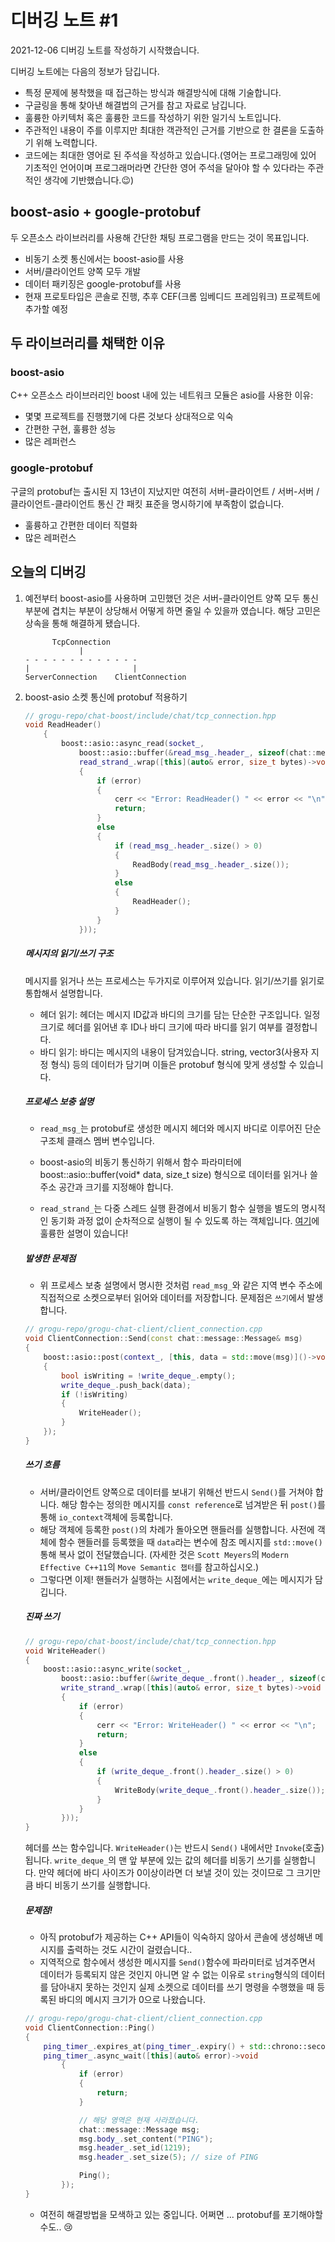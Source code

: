 # 디버깅 노트 #1

2021-12-06 디버깅 노트를 작성하기 시작했습니다.

디버깅 노트에는 다음의 정보가 담깁니다.
- 특정 문제에 봉착했을 때 접근하는 방식과 해결방식에 대해 기술합니다.
- 구글링을 통해 찾아낸 해결법의 근거를 참고 자료로 남깁니다.
- 훌륭한 아키텍처 혹은 훌륭한 코드를 작성하기 위한 일기식 노트입니다.
- 주관적인 내용이 주를 이루지만 최대한 객관적인 근거를 기반으로 한 결론을 도출하기 위해 노력합니다.
- 코드에는 최대한 영어로 된 주석을 작성하고 있습니다.(영어는 프로그래밍에 있어 기초적인 언어이며 프로그래머라면 간단한 영어 주석을 달아야 할 수 있다라는 주관적인 생각에 기반했습니다.😉)

## boost-asio + google-protobuf
두 오픈소스 라이브러리를 사용해 간단한 채팅 프로그램을 만드는 것이 목표입니다.

- 비동기 소켓 통신에서는 boost-asio를 사용
- 서버/클라이언트 양쪽 모두 개발
- 데이터 패키징은 google-protobuf를 사용
- 현재 프로토타입은 콘솔로 진행, 추후 CEF(크롬 임베디드 프레임워크) 프로젝트에 추가할 예정

## 두 라이브러리를 채택한 이유
### boost-asio
C++ 오픈소스 라이브러리인 boost 내에 있는 네트워크 모듈은 asio를 사용한 이유:
- 몇몇 프로젝트를 진행했기에 다른 것보다 상대적으로 익숙
- 간편한 구현, 훌륭한 성능
- 많은 레퍼런스

### google-protobuf
구글의 protobuf는 출시된 지 13년이 지났지만 여전히 서버-클라이언트 / 서버-서버 / 클라이언트-클라이언트 통신 간 패킷 표준을 명시하기에 부족함이 없습니다.
- 훌륭하고 간편한 데이터 직렬화
- 많은 레퍼런스

## 오늘의 디버깅
1. 예전부터 boost-asio를 사용하며 고민했던 것은 서버-클라이언트 양쪽 모두 통신 부분에 겹치는 부분이 상당해서 어떻게 하면 줄일 수 있을까 였습니다.
해당 고민은 상속을 통해 해결하게 됐습니다.
    ```
          TcpConnection
                |
    - - - - - - - - - - - - - 
    |                       |
    ServerConnection    ClientConnection
    ```

2. boost-asio 소켓 통신에 protobuf 적용하기
    ```C++
    // grogu-repo/chat-boost/include/chat/tcp_connection.hpp
    void ReadHeader()
        {
            boost::asio::async_read(socket_,
                boost::asio::buffer(&read_msg_.header_, sizeof(chat::message::header)),
                read_strand_.wrap([this](auto& error, size_t bytes)->void
                {
                    if (error)
                    {
                        cerr << "Error: ReadHeader() " << error << "\n";
                        return;
                    }
                    else
                    {
                        if (read_msg_.header_.size() > 0)
                        {
                            ReadBody(read_msg_.header_.size());
                        }
                        else
                        {
                            ReadHeader();
                        }
                    }
                }));
    ```
    ##### 메시지의 읽기/쓰기 구조
    메시지를 읽거나 쓰는 프로세스는 두가지로 이루어져 있습니다. 읽기/쓰기를 읽기로 통합해서 설명합니다.
    - 헤더 읽기: 헤더는 메시지 ID값과 바디의 크기를 담는 단순한 구조입니다. 일정 크기로 헤더를 읽어낸 후 ID나 바디 크기에 따라 바디를 읽기 여부를 결정합니다. 
    - 바디 읽기: 바디는 메시지의 내용이 담겨있습니다. string, vector3(사용자 지정 형식) 등의 데이터가 담기며 이들은 protobuf 형식에 맞게 생성할 수 있습니다.

    ##### 프로세스 보충 설명
    - `read_msg_`는 protobuf로 생성한 메시지 헤더와 메시지 바디로 이루어진 단순 구조체 클래스 멤버 변수입니다. 
    
    - boost-asio의 비동기 통신하기 위해서 함수 파라미터에 boost::asio::buffer(void* data, size_t size) 형식으로 데이터를 읽거나 쓸 주소 공간과 크기를 지정해야 합니다.

    - `read_strand_`는 다중 스레드 실행 환경에서 비동기 함수 실행을 별도의 명시적인 동기화 과정 없이 순차적으로 실행이 될 수 있도록 하는 객체입니다. [여기](https://www.gamedeveloper.com/programming/how-strands-work-and-why-you-should-use-them)에 훌륭한 설명이 있습니다!

    ##### 발생한 문제점
    - 위 프로세스 보충 설명에서 명시한 것처럼 `read_msg_`와 같은 지역 변수 주소에 직접적으로 소켓으로부터 읽어와 데이터를 저장합니다. 문제점은 `쓰기`에서 발생합니다.

    ```C++
    // grogu-repo/grogu-chat-client/client_connection.cpp
    void ClientConnection::Send(const chat::message::Message& msg)
    {
        boost::asio::post(context_, [this, data = std::move(msg)]()->void
        {
            bool isWriting = !write_deque_.empty();
            write_deque_.push_back(data);
            if (!isWriting)
            {
                WriteHeader();
            }
        });
    }
    ```
    ##### 쓰기 흐름
    - 서버/클라이언트 양쪽으로 데이터를 보내기 위해선 반드시 `Send()`를 거쳐야 합니다. 해당 함수는 정의한 메시지를 `const reference`로 넘겨받은 뒤 `post()`를 통해 `io_context`객체에 등록합니다. 
    - 해당 객체에 등록한 `post()`의 차례가 돌아오면 핸들러를 실행합니다. 사전에 객체에 함수 핸들러를 등록했을 때 `data`라는 변수에 참조 메시지를 `std::move()`통해 복사 없이 전달했습니다. (자세한 것은 `Scott Meyers`의 `Modern Effective C++11`의 `Move Semantic 챕터`를 참고하십시오.)
    - 그렇다면 이제! 핸들러가 실행하는 시점에서는 `write_deque_`에는 메시지가 담깁니다.
        
    ##### 진짜 쓰기
    ```C++
    // grogu-repo/chat-boost/include/chat/tcp_connection.hpp
    void WriteHeader()
    {
        boost::asio::async_write(socket_,
            boost::asio::buffer(&write_deque_.front().header_, sizeof(chat::message::header)),
            write_strand_.wrap([this](auto& error, size_t bytes)->void
            {
                if (error)
                {
                    cerr << "Error: WriteHeader() " << error << "\n";
                    return;
                }
                else
                {
                    if (write_deque_.front().header_.size() > 0)
                    {
                        WriteBody(write_deque_.front().header_.size());
                    }
                }
            }));
    }        
    ```
    헤더를 쓰는 함수입니다. `WriteHeader()`는 반드시 `Send()` 내에서만 `Invoke`(호출)됩니다. `write_deque_`의 맨 앞 부분에 있는 값의 헤더를 비동기 쓰기를 실행합니다. 만약 헤더에 바디 사이즈가 0이상이라면 더 보낼 것이 있는 것이므로 그 크기만큼 바디 비동기 쓰기를 실행합니다. 

    ##### 문제점!
    - 아직 protobuf가 제공하는 C++ API들이 익숙하지 않아서 콘솔에 생성해낸 메시지를 출력하는 것도 시간이 걸렸습니다..
    - 지역적으로 함수에서 생성한 메시지를 `Send()`함수에 파라미터로 넘겨주면서 데이터가 등록되지 않은 것인지 아니면 알 수 없는 이유로 `string`형식의 데이터를 담아내지 못하는 것인지 실제 소켓으로 데이터를 쓰기 명령을 수행했을 때 등록된 바디의 메시지 크기가 0으로 나왔습니다.
    ```C++
    // grogu-repo/grogu-chat-client/client_connection.cpp
    void ClientConnection::Ping()
    {
        ping_timer_.expires_at(ping_timer_.expiry() + std::chrono::seconds(1));
        ping_timer_.async_wait([this](auto& error)->void
            {
                if (error)
                {
                    return;
                }

                // 해당 영역은 현재 사라졌습니다.
                chat::message::Message msg;
                msg.body_.set_content("PING");
                msg.header_.set_id(1219);
                msg.header_.set_size(5); // size of PING

                Ping();
            });
    }
    ```
    - 여전히 해결방법을 모색하고 있는 중입니다. 어쩌면 ... protobuf를 포기해야할 수도.. 😢


